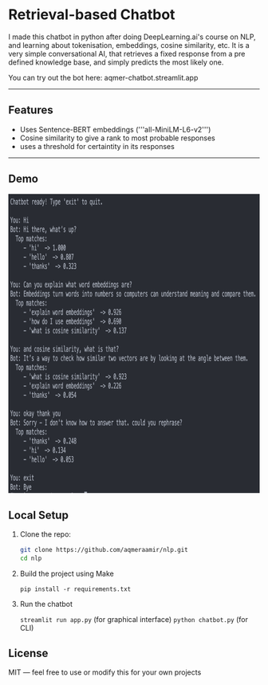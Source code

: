 # Retrieval-based Chatbot 

I made this chatbot in python after doing DeepLearning.ai's course on NLP, and learning about tokenisation, embeddings, cosine similarity, etc.
It is a very simple conversational AI, that retrieves a fixed response from a pre defined knowledge base, and simply predicts the most likely one.

You can try out the bot here: aqmer-chatbot.streamlit.app

---

## Features

- Uses Sentence-BERT embeddings ('''all-MiniLM-L6-v2''')
- Cosine similarity to give a rank to most probable responses
- uses a threshold for certaintity in its responses

---

## Demo
<div align="center">
<img src="https://github.com/aqmeraamir/NLP/blob/main/images/demo.png" width=890 height=600></img>
</div>


## Local Setup

1. Clone the repo:
   ```bash
   git clone https://github.com/aqmeraamir/nlp.git
   cd nlp
   ```

2. Build the project using Make
    ```
    pip install -r requirements.txt
    ```


3. Run the chatbot

    ``` streamlit run app.py ``` (for graphical interface)
    ``` python chatbot.py ``` (for CLI)





## License
MIT — feel free to use or modify this for your own projects